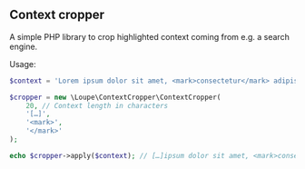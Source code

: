 ## Context cropper

A simple PHP library to crop highlighted context coming from e.g. a search engine.

Usage:

```php
$context = 'Lorem ipsum dolor sit amet, <mark>consectetur</mark> adipiscing elit. Etiam eleifend, augue in dictum lacinia, nisi lacus mollis <mark>massa</mark>, a pulvinar felis dui nec nisl. Pellentesque justo erat, sollicitudin ac dolor finibus, dapibus lacinia diam.';

$cropper = new \Loupe\ContextCropper\ContextCropper(
    20, // Context length in characters
    '[…]',
    '<mark>',
    '</mark>'
);

echo $cropper->apply($context); // […]ipsum dolor sit amet, <mark>consectetur</mark> adipiscing elit. Etiam[…]lacinia, nisi lacus mollis <mark>massa</mark>, a pulvinar felis dui[…]
```
